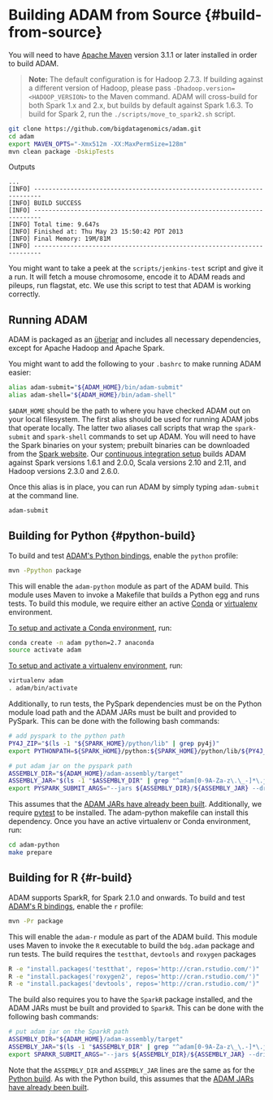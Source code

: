 # Building ADAM from Source {#build-from-source}

You will need to have [Apache Maven](http://maven.apache.org/) version 3.1.1 or later
installed in order to build ADAM.

> **Note:** The default configuration is for Hadoop 2.7.3. If building against a different
> version of Hadoop, please pass `-Dhadoop.version=<HADOOP_VERSION>` to the Maven command.
> ADAM will cross-build for both Spark 1.x and 2.x, but builds by default against Spark
> 1.6.3. To build for Spark 2, run the `./scripts/move_to_spark2.sh` script.

```bash
git clone https://github.com/bigdatagenomics/adam.git
cd adam
export MAVEN_OPTS="-Xmx512m -XX:MaxPermSize=128m"
mvn clean package -DskipTests
```
Outputs
```
...
[INFO] ------------------------------------------------------------------------
[INFO] BUILD SUCCESS
[INFO] ------------------------------------------------------------------------
[INFO] Total time: 9.647s
[INFO] Finished at: Thu May 23 15:50:42 PDT 2013
[INFO] Final Memory: 19M/81M
[INFO] ------------------------------------------------------------------------
```

You might want to take a peek at the `scripts/jenkins-test` script and give it a run. It will fetch a mouse chromosome, encode it to ADAM
reads and pileups, run flagstat, etc. We use this script to test that ADAM is working correctly.

## Running ADAM

ADAM is packaged as an [überjar](https://maven.apache.org/plugins/maven-shade-plugin/) and includes all necessary
dependencies, except for Apache Hadoop and Apache Spark. 

You might want to add the following to your `.bashrc` to make running ADAM easier:

```bash
alias adam-submit="${ADAM_HOME}/bin/adam-submit"
alias adam-shell="${ADAM_HOME}/bin/adam-shell"
```

`$ADAM_HOME` should be the path to where you have checked ADAM out on your local filesystem. 
The first alias should be used for running ADAM jobs that operate locally. The latter two aliases 
call scripts that wrap the `spark-submit` and `spark-shell` commands to set up ADAM. You will need
to have the Spark binaries on your system; prebuilt binaries can be downloaded from the
[Spark website](http://spark.apache.org/downloads.html). Our [continuous integration setup](
https://amplab.cs.berkeley.edu/jenkins/job/ADAM/) builds ADAM against Spark versions 1.6.1 and 2.0.0,
Scala versions 2.10 and 2.11, and Hadoop versions 2.3.0 and 2.6.0.

Once this alias is in place, you can run ADAM by simply typing `adam-submit` at the command line.

```bash
adam-submit
```

## Building for Python {#python-build}

To build and test [ADAM's Python bindings](#python), enable the `python`
profile:

```bash
mvn -Ppython package
```

This will enable the `adam-python` module as part of the ADAM build. This module
uses Maven to invoke a Makefile that builds a Python egg and runs tests. To
build this module, we require either an active [Conda](https://conda.io/) or
[virtualenv](https://virtualenv.pypa.io/en/stable/) environment.

[To setup and activate a Conda
environment](https://conda.io/docs/using/envs.html), run:

```bash
conda create -n adam python=2.7 anaconda
source activate adam
```

[To setup and activate a virtualenv
environment](https://virtualenv.pypa.io/en/stable/userguide/#usage), run:

```bash
virtualenv adam
. adam/bin/activate
```

Additionally, to run tests, the PySpark dependencies must be on the Python module
load path and the ADAM JARs must be built and provided to PySpark. This can be
done with the following bash commands:

```bash
# add pyspark to the python path
PY4J_ZIP="$(ls -1 "${SPARK_HOME}/python/lib" | grep py4j)"
export PYTHONPATH=${SPARK_HOME}/python:${SPARK_HOME}/python/lib/${PY4J_ZIP}:${PYTHONPATH}

# put adam jar on the pyspark path
ASSEMBLY_DIR="${ADAM_HOME}/adam-assembly/target"
ASSEMBLY_JAR="$(ls -1 "$ASSEMBLY_DIR" | grep "^adam[0-9A-Za-z\.\_-]*\.jar$" | grep -v -e javadoc -e sources || true)"
export PYSPARK_SUBMIT_ARGS="--jars ${ASSEMBLY_DIR}/${ASSEMBLY_JAR} --driver-class-path ${ASSEMBLY_DIR}/${ASSEMBLY_JAR} pyspark-shell"
```

This assumes that the [ADAM JARs have already been built](#build-from-source).
Additionally, we require [pytest](https://docs.pytest.org/en/latest/) to be
installed. The adam-python makefile can install this dependency. Once you have
an active virtualenv or Conda environment, run:

```bash
cd adam-python
make prepare
```

## Building for R {#r-build}

ADAM supports SparkR, for Spark 2.1.0 and onwards. To build and test [ADAM's R
bindings](#r), enable the `r` profile:

```bash
mvn -Pr package
```

This will enable the `adam-r` module as part of the ADAM build. This module
uses Maven to invoke the `R` executable to build the `bdg.adam` package and run
tests. The build requires the `testthat`, `devtools` and `roxygen` packages

```bash
R -e "install.packages('testthat', repos='http://cran.rstudio.com/')"
R -e "install.packages('roxygen2', repos='http://cran.rstudio.com/')"
R -e "install.packages('devtools', repos='http://cran.rstudio.com/')"
```

The build also requires you to have the `SparkR` package installed, and the
ADAM JARs must be built and provided to `SparkR`. This can be done with the
following bash commands:

```bash
# put adam jar on the SparkR path
ASSEMBLY_DIR="${ADAM_HOME}/adam-assembly/target"
ASSEMBLY_JAR="$(ls -1 "$ASSEMBLY_DIR" | grep "^adam[0-9A-Za-z\_\.-]*\.jar$" | grep -v javadoc | grep -v sources || true)"
export SPARKR_SUBMIT_ARGS="--jars ${ASSEMBLY_DIR}/${ASSEMBLY_JAR} --driver-class-path ${ASSEMBLY_DIR}/${ASSEMBLY_JAR} sparkr-shell"
```

Note that the `ASSEMBLY_DIR` and `ASSEMBLY_JAR` lines are the same as for the
[Python build](#python-build). As with the Python build, this assumes that the
[ADAM JARs have already been built](#build-from-source).
